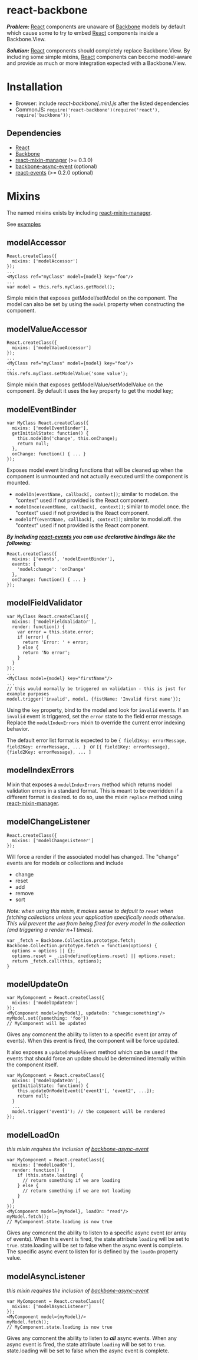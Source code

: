 react-backbone
==============
***Problem:*** [React](http://facebook.github.io/react/) components are unaware of [Backbone](http://backbonejs.org/) models by default which cause some to try to embed [React](http://facebook.github.io/react/) components inside a Backbone.View.

***Solution:*** [React](http://facebook.github.io/react/) components should completely replace Backbone.View.  By including some simple mixins, [React](http://facebook.github.io/react/) components can become model-aware and provide as much or more integration expected with a Backbone.View.


Installation
==============
* Browser: include *react-backbone[.min].js* after the listed dependencies
* CommonJS: ```require('react-backbone')(require('react'), require('backbone'));```

Dependencies
--------------
* [React](http://facebook.github.io/react/)
* [Backbone](http://backbonejs.org/)
* [react-mixin-manager](https://github.com/jhudson8/react-mixin-manager) (>= 0.3.0)
* [backbone-async-event](https://github.com/jhudson8/backbone-async-event) (optional)
* [react-events](https://github.com/jhudson8/react-events) (>= 0.2.0 optional)


Mixins
==============
The named mixins exists by including [react-mixin-manager](https://github.com/jhudson8/react-mixin-manager).

See [examples](https://github.com/jhudson8/react-backbone/blob/master/test/test.js#L78)


modelAccessor
--------------
```
React.createClass({
  mixins: ['modelAccessor']
});
...
<MyClass ref="myClass" model={model} key="foo"/>
...
var model = this.refs.myClass.getModel();
```
Simple mixin that exposes getModel/setModel on the component.  The model can also be set by using the ```model``` property when constructing the component.


modelValueAccessor
--------------
```
React.createClass({
  mixins: ['modelValueAccessor']
});
...
<MyClass ref="myClass" model={model} key="foo"/>
...
this.refs.myClass.setModelValue('some value');
```
Simple mixin that exposes getModelValue/setModelValue on the component.  By default it uses the ```key``` property to get the model key;


modelEventBinder
--------------
```
var MyClass React.createClass({
  mixins: ['modelEventBinder'],
  getInitialState: function() {
    this.modelOn('change', this.onChange);
    return null;
  },
  onChange: function() { ... }
});
```
Exposes model event binding functions that will be cleaned up when the component is unmounted and not actually executed until the component
is mounted.
* ```modelOn(eventName, callback[, context])```;  similar to model.on.  the "context" used if not provided is the React component.
* ```modelOnce(eventName, callback[, context])```;  similar to model.once.  the "context" used if not provided is the React component.
* ```modelOff(eventName, callback[, context])```;  similar to model.off.  the "context" used if not provided is the React component.

***By including [react-events](https://github.com/jhudson8/react-events) you can use declarative bindings like the following:***
```
React.createClass({
  mixins: ['events', 'modelEventBinder'],
  events: {
    'model:change': 'onChange'
  },
  onChange: function() { ... }
});
```

modelFieldValidator
--------------
```
var MyClass React.createClass({
  mixins: ['modelFieldValidator'],
  render: function() {
    var error = this.state.error;
    if (error) {
      return 'Error: ' + error;
    } else {
      return 'No error';
    }
  }
});
...
<MyClass model={model} key="firstName"/>
...
// this would normally be triggered on validation - this is just for example purposes
model.trigger('invalid', model, {fistName: 'Invalid first name'});
```
Using the ```key``` property, bind to the model and look for ```invalid``` events.  If an ```invalid``` event is triggered, set the ```error``` state to the field error message.  Replace the ```modelIndexErrors``` mixin to override the current error indexing behavior.

The default error list format is expected to be
```{ field1Key: errorMessage, field2Key: errorMessage, ... } ```
or
```[{ field1Key: errorMessage}, {field2Key: errorMessage}, ... ]```


modelIndexErrors
--------------
Mixin that exposes a ```modelIndexErrors``` method which returns model validation errors in a standard format.  This is meant to be overridden if a different format is desired.  to do so, use the mixin ```replace``` method using [react-mixin-manager](https://github.com/jhudson8/react-mixin-manager).


modelChangeListener
--------------
```
React.createClass({
  mixins: ['modelChangeListener']
});
```
Will force a render if the associated model has changed.  The "change" events are for models or collections and include
* change
* reset
* add
* remove
* sort

*Note: when using this mixin, it makes sense to default to ```reset``` when fetching collections unless your application specifically needs otherwise.  This will prevent the ```add``` from being fired for every model in the collection (and triggering a render n+1 times).*
```
var _fetch = Backbone.Collection.prototype.fetch;
Backbone.Collection.prototype.fetch = function(options) {
  options = options || {};
  options.reset = _.isUndefined(options.reset) || options.reset;
  return _fetch.call(this, options);
}
```


modelUpdateOn
--------------
```
var MyComponent = React.createClass({
  mixins: ['modelUpdateOn']
});
<MyComponent model={myModel}, updateOn: "change:something"/>
myModel.set({something: 'foo'})
// MyComponent will be updated
```
Gives any comonent the ability to listen to a specific event (or array of events).  When this event is fired, the component will be force updated.

It also exposes a ```updateOnModelEvent``` method which can be used if the events that should force an update should be determined internally within the component itself.
```
var MyComponent = React.createClass({
  mixins: ['modelUpdateOn'],
  getInitialState: function() {
    this.updateOnModelEvent(['event1'[, 'event2', ...]);
    return null;
  }
  ...
  model.trigger('event1'); // the component will be rendered
});
```


modelLoadOn
--------------
*this mixin requires the inclusion of [backbone-async-event](https://github.com/jhudson8/backbone-async-event)*
```
var MyComponent = React.createClass({
  mixins: ['modelLoadOn'],
  render: function() {
    if (this.state.loading) {
      // return something if we are loading
    } else {
      // return something if we are not loading
    }
  }
});
<MyComponent model={myModel}, loadOn: "read"/>
myModel.fetch();
// MyComponent.state.loading is now true
```
Gives any comonent the ability to listen to a specific async event (or array of events).  When this event is fired, the state attribute ```loading``` will be set to ```true```.  state.loading will be set to false when the async event is complete.  The specific async event to listen for is defined by the ```loadOn``` property value.


modelAsyncListener
--------------
*this mixin requires the inclusion of [backbone-async-event](https://github.com/jhudson8/backbone-async-event)*
```
var MyComponent = React.createClass({
  mixins: ['modelAsyncListener']
});
<MyComponent model={myModel}/>
myModel.fetch();
// MyComponent.state.loading is now true
```
Gives any comonent the ability to listen to ***all*** async events.  When any async event is fired, the state attribute ```loading``` will be set to ```true```.  state.loading will be set to false when the async event is complete.
